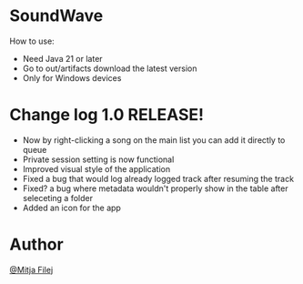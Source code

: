 
# SoundWave
How to use:
- Need Java 21 or later
- Go to out/artifacts download the latest version
- Only for Windows devices

# Change log 1.0 RELEASE!
- Now by right-clicking a song on the main list you can add it directly to queue
- Private session setting is now functional
- Improved visual style of the application
- Fixed a bug that would log already logged track after resuming the track
- Fixed? a bug where metadata wouldn't properly show in the table after seleceting a folder 
- Added an icon for the app
    
# Author
[@Mitja Filej](https://www.github.com/mit72)

